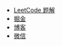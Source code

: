 * [LeetCode 题解](https://leetcode.hi-dhl.com/)
* [掘金](https://juejin.im/user/2594503168898744)
* [博客](https://hi-dhl.com/)
* [微信](README?id=联系我)



